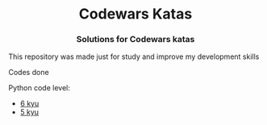 <h1 align="center">Codewars Katas</h1>

<h3 align="center">
  Solutions for Codewars katas
</h3>
This repository was made just for study and improve my development skills 
<p>Codes done</p>
<p>Python code level:</p>

- [6 kyu](/python/6%20kyu/Questions.md)
- [5 kyu](/python/5%20kyu/Questions.md)
 